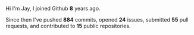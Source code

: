 Hi I'm Jay, I joined Github **8** years ago.

Since then I've pushed **884** commits, opened **24** issues, submitted **55** pull requests, and contributed to **15** public repositories.

